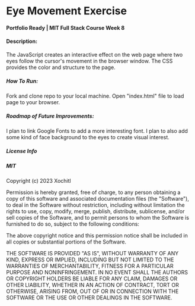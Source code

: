 # Eye Movement Exercise
#### Portfolio Ready | MIT Full Stack Course Week 8

#### Description: 
The JavaScript creates an interactive effect on the web page where two eyes follow the cursor's movement in the browser window. The CSS provides the color and structure to the page.

##### How To Run: 
Fork and clone repo to your local machine. Open "index.html" file to load page to your browser.

##### Roadmap of Future Improvements: 
I plan to link Google Fonts to add a more interesting font. I plan to also add some kind of face background to the eyes to create visual interest.


##### License Info

##### MIT

Copyright (c) 2023 Xochitl

Permission is hereby granted, free of charge, to any person obtaining a copy of this software and associated documentation files (the "Software"), to deal in the Software without restriction, including without limitation the rights to use, copy, modify, merge, publish, distribute, sublicense, and/or sell copies of the Software, and to permit persons to whom the Software is furnished to do so, subject to the following conditions:

The above copyright notice and this permission notice shall be included in all copies or substantial portions of the Software.

THE SOFTWARE IS PROVIDED "AS IS", WITHOUT WARRANTY OF ANY KIND, EXPRESS OR IMPLIED, INCLUDING BUT NOT LIMITED TO THE WARRANTIES OF MERCHANTABILITY, FITNESS FOR A PARTICULAR PURPOSE AND NONINFRINGEMENT. IN NO EVENT SHALL THE AUTHORS OR COPYRIGHT HOLDERS BE LIABLE FOR ANY CLAIM, DAMAGES OR OTHER LIABILITY, WHETHER IN AN ACTION OF CONTRACT, TORT OR OTHERWISE, ARISING FROM, OUT OF OR IN CONNECTION WITH THE SOFTWARE OR THE USE OR OTHER DEALINGS IN THE SOFTWARE.

